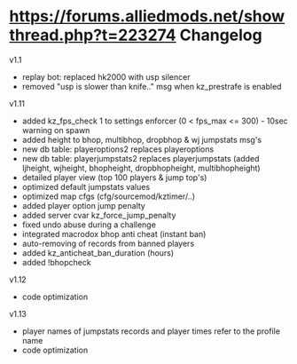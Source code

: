 https://forums.alliedmods.net/showthread.php?t=223274
Changelog
=======

v1.1
- replay bot: replaced hk2000 with usp silencer
- removed "usp is slower than knife.." msg when kz_prestrafe is enabled
 
v1.11
- added kz_fps_check 1 to settings enforcer (0 < fps_max <= 300) - 10sec warning on spawn
- added height to bhop, multibhop, dropbhop & wj jumpstats msg's
- new db table: playeroptions2 replaces playeroptions
- new db table: playerjumpstats2 replaces playerjumpstats (added ljheight, wjheight, bhopheight, dropbhopheight, multibhopheight)
- detailed player view (top 100 players & jump top's)
- optimized default jumpstats values
- optimized map cfgs (cfg/sourcemod/kztimer/..)
- added player option jump penalty
- added server cvar kz_force_jump_penalty
- fixed undo abuse during a challenge
- integrated macrodox bhop anti cheat (instant ban)
- auto-removing of records from banned players
- added kz_anticheat_ban_duration (hours)
- added !bhopcheck <name>

v1.12
- code optimization

v1.13
- player names of jumpstats records and player times refer to the profile name 
- code optimization
